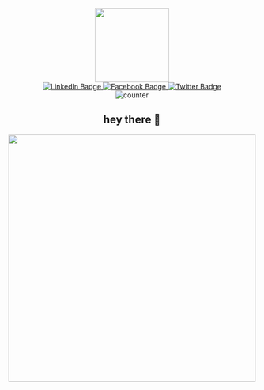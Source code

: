 <!-- header -->
<div id="header" align="center">
  <img src="https://media.giphy.com/media/IeRdg7gLkfK1ly2mFU/giphy.gif" width="150"/>
<!-- a network of social interactions and personal relationships -->
  <div id="badges">
  <a href="your-linkedin-URL">
    <img src="https://img.shields.io/badge/LinkedIn-blue?style=flat-square&logo=linkedin&logoColor=white" alt="LinkedIn Badge"/>
  </a>
  <a href="your-facebook-URL">
    <img src="https://img.shields.io/badge/Facebook-blue?style=flat-square&logo=facebook&logoColor=white" alt="Facebook Badge"/>
  </a>
  <a href="your-twitter-URL">
    <img src="https://img.shields.io/badge/Twitter-blue?style=flat-square&logo=twitter&logoColor=white" alt="Twitter Badge"/>
  </a>
</div>
<!--  github profile views counter  -->
  <img src="https://komarev.com/ghpvc/?username=AndySanych&style=flat-square&color=yellowgreen" alt="counter"/>
<!--  title  -->
  <h2>hey there 👋</h2>
</div>
<div align="center">
  <img src="https://media.giphy.com/media/YOqZF2wH00Pr3rye73/giphy.gif" width="500" />
</div>
<!--
**AndySanych/AndySanych** is a ✨ _special_ ✨ repository because its `README.md` (this file) appears on your GitHub profile.

Here are some ideas to get you started:

- 🔭 I’m currently working on ...
- 🌱 I’m currently learning ...
- 👯 I’m looking to collaborate on ...
- 🤔 I’m looking for help with ...
- 💬 Ask me about ...
- 📫 How to reach me: ...
- 😄 Pronouns: ...
- ⚡ Fun fact: ...
-->
